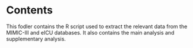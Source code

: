 # Contents

This fodler contains the R script used to extract the relevant data from the MIMIC-III and eICU databases. 
It also contains the main analysis and supplementary analysis. 
